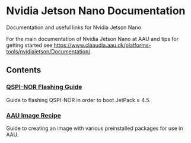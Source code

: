 # Nvidia Jetson Nano Documentation

Documentation and useful links for Nvidia Jetson Nano

For the main documentation of Nvidia Jetson Nano at AAU and tips for getting started see https://www.claaudia.aau.dk/platforms-tools/nvidiajetson/Documentation/.

## Contents

### [QSPI-NOR Flashing Guide](qspi-flash.md)
Guide to flashing QSPI-NOR in order to boot JetPack ≥ 4.5.

### [AAU Image Recipe](image-recipe.md)
Guide to creating an image with various preinstalled packages for use in AAU.

